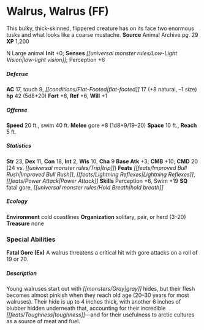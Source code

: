﻿---
cssclass: [monsters]
title1: Walrus, Walrus (FF)
desc_short: This bulky, thick-skinned, flippered creature has on its face two enormous
  tusks and what looks like a coarse mustache.
title2: Walrus (FF)
CR: 4
sources:
- name: Animal Archive
  page: 29
  link: http://paizo.com/products/btpy8w7p?Pathfinder-Player-Companion-Animal-Archive
XP: 1200
alignment: N
size: Large
type: animal
initiative:
  bonus: 0
senses:
  low-light vision: true
AC:
  AC: 17
  touch: 9
  flat_footed: 17
  components:
    natural: 8
    size: -1
HP:
  HP: 42
  long: 5d8+20
saves:
  fort: 8
  ref: 6
  will: 1
speeds:
  base: 20
  swim: 40
attacks:
  melee:
  - - text: gore +8 (1d8+9/19-20)
      entries:
      - - damage: 1d8+9
          crit_range: 19-20
      attack: gore
      bonus:
      - 8
space: 10
reach: 5
ability_scores:
  STR: 23
  DEX: 11
  CON: 18
  INT: 2
  WIS: 10
  CHA: 9
BAB: 3
CMB: 10
CMD: 20
CMD_other: 24 vs. trip
feats:
- name: Improved Bull Rush
- name: Lightning Reflexes
- name: Power Attack
skills:
  Perception: 6
  Swim: 19
special_qualities:
- fatal gore
- hold breath
ecology:
  environment: cold coastlines
  organization: solitary, pair, or herd (3-20)
  treasure_type: none
special_abilities:
  Fatal Gore (Ex): A walrus threatens a critical hit with gore attacks on a roll of
    19 or 20.
desc_long: Young walruses start out with gray hides, but their flesh becomes almost
  pinkish when they reach old age (20-30 years for most walruses). Their hide is up
  to 4 inches thick, with another 6 inches of blubber hidden underneath that, accounting
  for their incredible toughness-and for their usefulness to arctic cultures as a
  source of meat and fuel.

---

# Walrus, Walrus (FF)
This bulky, thick-skinned, flippered creature has on its face two enormous tusks and what looks like a coarse mustache.
**Source** Animal Archive pg. 29
**XP** 1,200

N Large animal
**Init** +0; **Senses** _[[universal monster rules/Low-Light Vision|low-light vision]]_; Perception +6

##### Defense

**AC** 17, touch 9, _[[conditions/Flat-Footed|flat-footed]]_ 17 (+8 natural, –1 size)
**hp** 42 (5d8+20)
**Fort** +8, **Ref** +6, **Will** +1

##### Offense
**Speed** 20 ft., swim 40 ft.
**Melee** gore +8 (1d8+9/19–20)
**Space** 10 ft., **Reach** 5 ft.

##### Statistics
**Str** 23, **Dex** 11, **Con** 18, **Int** 2, **Wis** 10, **Cha** 9
**Base Atk** +3; **CMB** +10; **CMD** 20 (24 vs. _[[universal monster rules/Trip|trip]]_)
**Feats** _[[feats/Improved Bull Rush|Improved Bull Rush]]_, _[[feats/Lightning Reflexes|Lightning Reflexes]]_, _[[feats/Power Attack|Power Attack]]_
**Skills** Perception +6, Swim +19
**SQ** fatal gore, _[[universal monster rules/Hold Breath|hold breath]]_

##### Ecology

**Environment** cold coastlines
**Organization** solitary, pair, or herd (3–20)
**Treasure** none

### Special Abilities

**Fatal Gore (Ex)** A walrus threatens a critical hit with gore attacks on a roll of 19 or 20.

##### Description

Young walruses start out with _[[monsters/Gray|gray]]_ hides, but their flesh becomes almost pinkish when they reach old age (20–30 years for most walruses). Their hide is up to 4 inches thick, with another 6 inches of blubber hidden underneath that, accounting for their incredible _[[feats/Toughness|toughness]]_—and for their usefulness to arctic cultures as a source of meat and fuel.